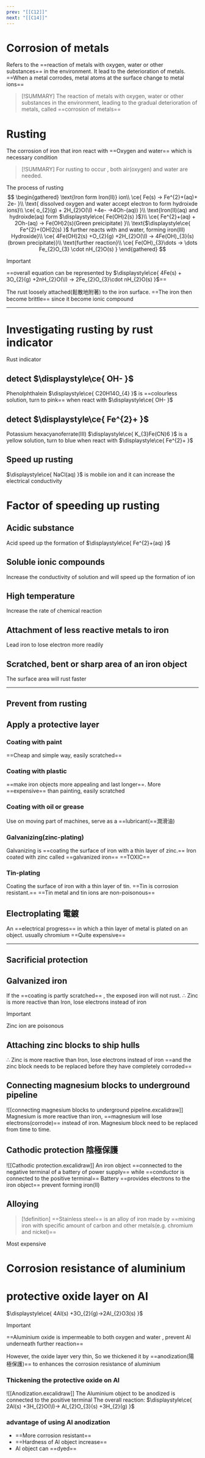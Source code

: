```yaml
---
prev: "[[C12]]"
next: "[[C14]]"
---
```

$\newcommand{\l}{\mathcal l}$
# Corrosion of metals 
Refers to the ==reaction of metals with oxygen, water or other substances== in the environment. It lead to the  deterioration of metals. ==When a metal corrodes, metal atoms at the surface change to metal ions== 

> [!SUMMARY]
>  The reaction of metals with oxygen, water or other substances in the environment, leading to the gradual deterioration of metals, called ==corrosion of metals== 

# Rusting
The corrosion of iron that iron react with ==Oxygen and water== which is necessary condition

> [!SUMMARY]
> For rusting to occur , both air(oxygen) and water are needed. 

The process of rusting 
$$
\begin{gathered}
\text{Iron form Iron(II)} ion\\
\ce{ Fe(s) -> Fe^{2}+(aq)+ 2e- }\\
\text{ dissolved oxygen and water accept electron to form hydroixde ions}\\
\ce{ o_{2}(g) + 2H_{2}O(\l) +4e- ->4Oh-(aq)) }\\
\text{Iron(II)(aq) and hydroixde(aq) form $\displaystyle\ce{ Fe(OH)2(s) }$}\\
\ce{ Fe^{2}+(aq) + 2Oh-(aq) -> Fe(OH)2(s)(Green preicipitate) }\\
\text{$\displaystyle\ce{ Fe^{2}+(OH)2(s) }$ further reacts with and water, forming iron(III) Hydroxide}\\
\ce{ 4Fe(OH)2(s) +O_{2}(g) +2H_{2}O(\l) -> 4Fe(OH)_{3}(s) (brown precipitate)}\\
\text{further reaction}\\
\ce{ Fe(OH)_{3}\dots -> \dots Fe_{2}O_{3} \cdot nH_{2}O(s) }
\end{gathered}
$$
> [!IMPORTANT]
> 
==overall equation can be represented by 
$\displaystyle\ce{ 4Fe(s) + 3O_{2}(g) +2nH_{2}O(\l) -> 2Fe_{2}O_{3}\cdot nH_{2}O(s) }$==

The rust loosely attached(鬆散地附著) to the iron surface. ==The iron then become brittle== since it become ionic compound

---
# Investigating rusting by rust indicator
 Rust indicator 
## detect $\displaystyle\ce{ OH- }$
Phenolphthalein $\displaystyle\ce{ C20H14O_{4} }$ is ==colourless solution, turn to pink== when react with $\displaystyle\ce{ OH- }$ 
## detect $\displaystyle\ce{ Fe^{2}+ }$
Potassium hexacyanoferrate(III) $\displaystyle\ce{ K_{3}Fe(CN)6 }$ is a yellow solution, turn to blue when react with $\displaystyle\ce{ Fe^{2}+ }$ 
## Speed up rusting 
$\displaystyle\ce{ NaCl(aq) }$ is mobile ion and it can increase the electrical conductivity

# Factor of speeding up rusting
## Acidic substance
Acid speed up the formation of $\displaystyle\ce{ Fe^{2}+(aq) }$ 
## Soluble ionic compounds
Increase the conductivity of solution and will speed up the formation of ion
## High temperature 
Increase the rate of chemical reaction
## Attachment of less reactive metals to iron
Lead iron to lose electron more readily
## Scratched, bent or sharp area of an iron object
The surface area will rust faster

---
## Prevent from rusting
## Apply a protective layer
### Coating with paint
==Cheap and simple way, easily scratched==
### Coating with plastic 
==make iron objects more appealing and last longer==. More ==expensive== than painting, easily scratched
### Coating with oil or grease
Use on moving part of machines, serve as a ==lubricant(==潤滑油)
### Galvanizing(zinc-plating) 
Galvanizing is ==coating the surface of iron with a thin layer of zinc.==
Iron coated with zinc called ==galvanized iron== 
==TOXIC==
### Tin-plating
Coating the surface of iron with a thin layer of tin.
==Tin is corrosion resistant.==
==Tin metal and tin ions are non-poisonous==
## Electroplating 電鍍
An ==electrical progress== in which a thin layer of metal is plated on an object. usually chromium
==Quite expensive==

---

## Sacrificial protection
## Galvanized iron
If the ==coating is partly scratched== , the exposed iron will not rust.
$\displaystyle\therefore$ Zinc is more reactive than Iron, lose electrons instead of iron
> [!IMPORTANT]
> Zinc ion are poisonous

## Attaching zinc blocks to ship hulls
$\displaystyle\therefore$ Zinc is more reactive than Iron, lose electrons instead of iron
==and the zinc block needs to be replaced before they have completely corroded==
## Connecting magnesium blocks to underground pipeline
![[connecting magnesium blocks to underground pipeline.excalidraw]]
Magnesium is more reactive than iron, ==magnesium will lose electrons(corrode)==
instead of iron.
Magnesium block need to be replaced from time to time.
## Cathodic protection 陰極保護
![[Cathodic protection.excalidraw]]
An iron object ==connected to the negative terminal of a battery of power supply==
while ==conductor is connected to the positive terminal==
Battery ==provides electrons to the iron object== prevent forming iron(II)
## Alloying

> [!definition]
> ==Stainless steel== is an alloy of iron made by ==mixing iron with specific amount of carbon and other metals(e.g. chromium and nickel)==

Most expensive
# Corrosion resistance of aluminium
# protective oxide layer on Al

$\displaystyle\ce{ 4Al(s) +3O_{2}(g)->2Al_{2}O3(s) }$
> [!IMPORTANT]
==Aluminium oxide is impermeable to both oxygen and water , prevent Al underneath further reaction==

However, the oxide layer very thin,
So we thickened it by ==anodization(陽極保護)== to enhances the corrosion resistance of aluminium
### Thickening the protective oxide on Al
![[Anodization.excalidraw]]
The Aluminium object to be anodized is connected to the positive terminal
The overall reaction:
$\displaystyle\ce{ 2Al(s) +3H_{2}O(\l)-> Al_{2}O_{3}(s) +3H_{2}(g) }$
### advantage of using Al anodization
- ==More corrosion resistant==
- ==Hardness of Al object increase==
- Al object can ==dyed==
